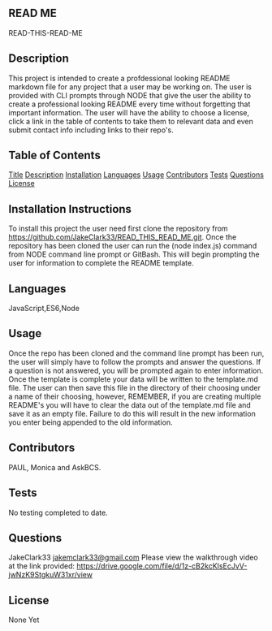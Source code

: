 
  ## READ ME
  READ-THIS-READ-ME
  
  

  ## Description 
  This project is intended to create a profdessional looking README markdown file for any project that a user may be working on. The user is provided with CLI prompts through NODE that give the user the ability to create a professional looking README every time without forgetting that important information. The user will have the ability to choose a license, click a link in the table of contents to take them to relevant data and even submit contact info including links to their repo's. 

  ## Table of Contents 
  [Title](#READ-ME)
  [Description](#Description)
  [Installation](#Installation-Instructions)
  [Languages](#Languages)
  [Usage](#Usage)
  [Contributors](#Contributors)
  [Tests](#Tests)
  [Questions](#Questions)
  [License](#License)

  ## Installation Instructions
  To install this project the user need first clone the repository from https://github.com/JakeClark33/READ_THIS_READ_ME.git. Once the repository has been cloned the user can run the (node index.js) command from NODE command line prompt or GitBash. This will begin prompting the user for information to complete the README template.

  ## Languages
  JavaScript,ES6,Node

  ## Usage
  Once the repo has been cloned and the command line prompt has been run, the user will simply have to follow the prompts and answer the questions. If a question is not answered, you will be prompted again to enter information. Once the template is complete your data will be written to the template.md file. The user can then save this file in the directory of their choosing under a name of their choosing, however, REMEMBER, if you are creating multiple README's you will have to clear the data out of the template.md file and save it as an empty file. Failure to do this will result in the new information you enter being appended to the old information. 

  ## Contributors
  PAUL, Monica and AskBCS.

  ## Tests
  No testing completed to date.

  ## Questions
  JakeClark33
  jakemclark33@gmail.com
  Please view the walkthrough video at the link provided: https://drive.google.com/file/d/1z-cB2kcKIsEcJvV-jwNzK9StgkuW31xr/view 


  ## License
  None Yet  
  
  
        



